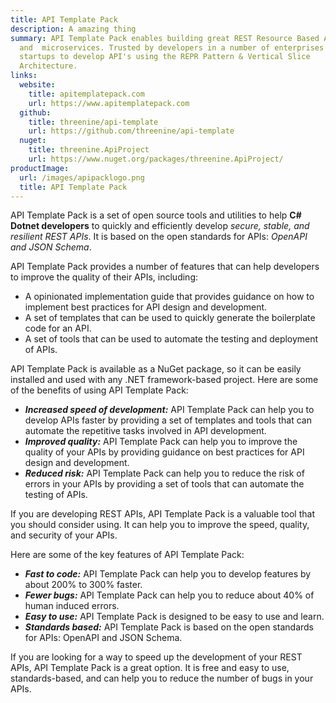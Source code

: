 ```yaml
---
title: API Template Pack
description: A amazing thing
summary: API Template Pack enables building great REST Resource Based API
  and  microservices. Trusted by developers in a number of enterprises &
  startups to develop API's using the REPR Pattern & Vertical Slice
  Architecture.
links:
  website:
    title: apitemplatepack.com
    url: https://www.apitemplatepack.com
  github:
    title: threenine/api-template
    url: https://github.com/threenine/api-template
  nuget:
    title: threenine.ApiProject
    url: https://www.nuget.org/packages/threenine.ApiProject/
productImage:
  url: /images/apipacklogo.png
  title: API Template Pack
---
```

API Template Pack is a set of open source tools and utilities to help **C# Dotnet developers** to quickly and efficiently develop 
_secure, stable, and resilient REST APIs_. It is based on the open standards for APIs: _OpenAPI and JSON Schema_.

API Template Pack provides a number of features that can help developers to improve the quality of their APIs, including:
* A opinionated implementation guide that provides guidance on how to implement best practices for API design and development.
* A set of templates that can be used to quickly generate the boilerplate code for an API.
* A set of tools that can be used to automate the testing and deployment of APIs.

API Template Pack is available as a NuGet package, so it can be easily installed and used with any .NET framework-based project.
Here are some of the benefits of using API Template Pack:
* **_Increased speed of development:_** API Template Pack can help you to develop APIs faster by providing a set of templates and tools that can automate the repetitive tasks involved in API development.
* **_Improved quality:_** API Template Pack can help you to improve the quality of your APIs by providing guidance on best practices for API design and development.
* **_Reduced risk:_** API Template Pack can help you to reduce the risk of errors in your APIs by providing a set of tools that can automate the testing of APIs.

If you are developing REST APIs, API Template Pack is a valuable tool that you should consider using. It can help 
you to improve the speed, quality, and security of your APIs.

Here are some of the key features of API Template Pack:
* **_Fast to code:_** API Template Pack can help you to develop features by about 200% to 300% faster.
* **_Fewer bugs:_** API Template Pack can help you to reduce about 40% of human induced errors.
* **_Easy to use:_** API Template Pack is designed to be easy to use and learn.
* **_Standards based:_** API Template Pack is based on the open standards for APIs: OpenAPI and JSON Schema.

If you are looking for a way to speed up the development of your REST APIs, API Template Pack is a great option. 
It is free and easy to use, standards-based, and can help you to reduce the number of bugs in your APIs.


